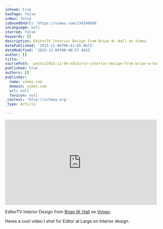 ```yaml
---
inFeed: true
hasPage: false
inNav: false
isBasedOnUrl: 'https://vimeo.com/134240688'
inLanguage: null
starred: false
keywords: []
description: EditorTV Interior Design from Brian W. Hall on Vimeo.
datePublished: '2015-12-04T00:41:05.067Z'
dateModified: '2015-12-04T00:40:57.445Z'
author: []
title: ''
sourcePath: _posts/2015-12-04-editortv-interior-design-from-brian-w-hall-on-vimeo.md
published: true
authors: []
publisher:
  name: vimeo.com
  domain: vimeo.com
  url: null
  favicon: null
_context: 'http://schema.org'
_type: Article

---
```

<iframe src="https://player.vimeo.com/video/134240688?title=0&amp;byline=0&amp;portrait=0" width="500" height="281" frameborder="0" webkitallowfullscreen="webkitallowfullscreen" mozallowfullscreen="mozallowfullscreen" allowfullscreen="allowfullscreen" style=""></iframe>

EditorTV Interior Design from [Brian W. Hall][0] on [Vimeo][1].

Heres a cool video I shot for Editor at Large on Interior design.

[0]: https://vimeo.com/brianwhall
[1]: https://vimeo.com/